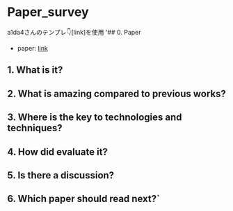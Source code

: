 # Paper_survey



a1da4さんのテンプレ👇[link]を使用
'## 0. Paper
- paper: [link ](url)

## 1. What is it?

## 2. What is amazing compared to previous works?

## 3. Where is the key to technologies and techniques?

## 4. How did evaluate it?

## 5. Is there a discussion?

## 6. Which paper should read next?`
